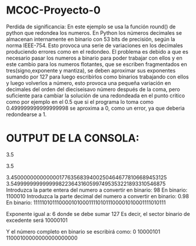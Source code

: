 # MCOC-Proyecto-0
Perdida de significancia:
En este ejemplo se usa la función round() de python que redondea los numeros. En Python los números decimales se almacenan internamente en binario con 53 bits de precisión, según la norma IEEE-754. Esto provoca una serie de variaciones en los decimales produciendo errores como en el redondeo. El problema es debido a que es necesario pasar los numeros a binario para poder trabajar con ellos y en este cambio para los numeros flotantes, que se escriben fragmentados en tres(signo,exponente y mantiza), se deben aproximar sus exponentes sumando por 127 para luego escribirlos como binarios trabajando con ellos y luego volverlos a número, esto provoca una pequeña variación en decimales del orden del dieciseisavo número después de la coma, pero suficiente para cambiar la solución de una redondeada en el punto critico como por ejemplo en el 0.5 que si el programa lo toma como 0.499999999999999998 se aproxima a 0, como un error, ya que deberia redondearse a 1.    



# OUTPUT DE LA CONSOLA:

3.5

3.5

3.45000000000000017763568394002504646778106689453125
3.54999999999999982236431605997495353221893310546875
Introduzca la parte entera del numero a convertir en binario: 98
En binario: 1100010
Introduzca la parte decimal del numero a convertir en binario: 0.98
En binario: 111110101110000101000111101011100001010001111010111

Exponente igual a: 6 donde se debe sumar 127
Es decir, el sector binario de excedente será 10000101

Y el número completo en binario se escribirá como:
0 10000101 11000100000000000000000
